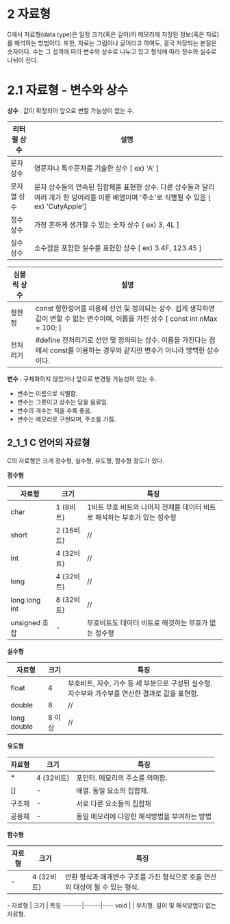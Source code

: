 # 2 자료형

C에서 자료형(data type)은 일정 크기(혹은 길이)의 메모리에 저장된 정보(혹은 자료)를 해석하는 방법이다. 또한, 자료는 그림이나 글이라고 하여도, 결국 저장되는 본질은 숫자이다. 수는 그 성격에 따라 변수와 상수로 나누고 있고 형식에 따라 정수와 실수로 나뉘어 진다.

# 2.1 자료형 - 변수와 상수
**상수** : 값이 확정되어 앞으로 변할 가능성이 없는 수.

   리터럴 상수   | 설명
----------------|-----
문자 상수 |영문자나 특수문자를 기술한 상수 [ ex) 'A' ]
문자열 상수 |문자 상수들의 연속된 집합체를 표현한 상수. 다른 상수들과 달리 여러 개가 한 덩어리를 이룬 배열이며 '주소'로 식별될 수 있음 [ ex) 'CutyApple']
정수 상수 | 가장 흔하게 생가할 수 있는 숫자 상수 [ ex) 3, 4L ]
실수 상수 | 소수점을 포함한 실수를 표현한 상수 [ ex) 3.4F, 123.45 ]

   심볼릭 상수   | 설명
----------------|------
형한정 | const 형한정어를 이용해 선언 및 정의되는 상수. 쉽게 생각하면 값이 변할 수 없는 변수이며, 이름을 가진 상수 [ const int nMax = 100; ]
전처리기 | #define 전처리기로 선언 및 정의되는 상수. 이름을 가진다는 점에서 const를 이용하는 경우와 같지만 변수가 아니라 명백한 상수이다.

**변수** : 구체화하지 않았거나 앞으로 변경될 가능성이 있는 수.
* 변수는 이름으로 식별함.
* 변수는 그릇이고 상수는 담을 음료임.
* 변수의 개수는 적을 수록 좋음.
* 변수는 메모리로 구현되며, 주소를 가짐.

## 2_1_1 C 언어의 자료형
C의 자료형은 크게 정수형, 실수형, 유도형, 함수형 정도가 있다.

**정수형**   

 자료형 | 크기 | 특징
-------|------|-----
char | 1 (8비트) |1비트 부호 비트와 나머지 전체를 데이터 비트로 해석하는 부호가 있는 정수형
short | 2 (16비트) | //
int | 4 (32비트) | //
long | 4 (32비트) | //
long long int | 8 (32비트) | //
unsigned 조합 | - | 부호비트도 데이터 비트로 해것하는 부호가 없는 정수형

**실수형**   

 자료형 | 크기 | 특징
 ------|------|-----
 float | 4 | 부호비트, 지수, 가수 등 세 부분으로 구성된 실수형. 지수부와 가수부를 연산한 결과로 값을 표현함.
 double | 8 | //
 long double | 8 이상 | //

 **유도형**   

 자료형 | 크기 | 특징 
 ------|------|------
  * | 4 (32비트) | 포인터. 메모리의 주소를 의미함.
 [] | - | 배열. 동일 요소의 집합체.
 구조체 | - | 서로 다른 요소들의 집합체
 공용체 | - | 동일 메모리에 다양한 해석방법을 부여하는 방법

 **함수형**   

 자료형 | 크기 | 특징
 -------|-----|-----
  - | 4 (32비트) | 반환 형식과 매개변수 구조를 가진 형식으로 호출 연산의 대상이 될 수 있는 형식.


**-**
자료형 | 크기 | 특징
-------|------|----
 void | | 무치형. 길이 및 해석방법이 없는 자료형.